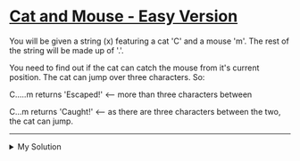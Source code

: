 # [Cat and Mouse - Easy Version](https://www.codewars.com/kata/57ee24e17b45eff6d6000164)

You will be given a string (x) featuring a cat 'C' and a mouse 'm'. The rest of the string will be made up of '.'.

You need to find out if the cat can catch the mouse from it's current position. The cat can jump over three characters. So:

C.....m returns 'Escaped!' <-- more than three characters between

C...m returns 'Caught!' <-- as there are three characters between the two, the cat can jump.

---

<details><summary>My Solution</summary>

```js
function catMouse(x) {
  return x.indexOf('m') - x.indexOf('C') < 5 ? 'Caught!' : 'Escaped!'
}
```

</details>
